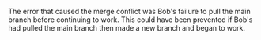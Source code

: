 The error that caused the merge conflict was Bob's failure to pull the main branch before continuing to work. This could have been prevented if Bob's had pulled the main branch then made a new branch and began to work.
